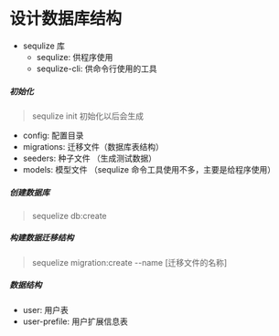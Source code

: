 # 设计数据库结构

- sequlize 库
    - sequlize: 供程序使用
    - sequlize-cli: 供命令行使用的工具

##### 初始化
> sequlize init
初始化以后会生成

- config: 配置目录
- migrations: 迁移文件（数据库表结构）
- seeders: 种子文件 （生成测试数据）
- models: 模型文件 （sequlize 命令工具使用不多，主要是给程序使用）

##### 创建数据库
> sequelize db:create

##### 构建数据迁移结构
> sequelize migration:create --name [迁移文件的名称]

##### 数据结构
- user: 用户表
- user-prefile: 用户扩展信息表